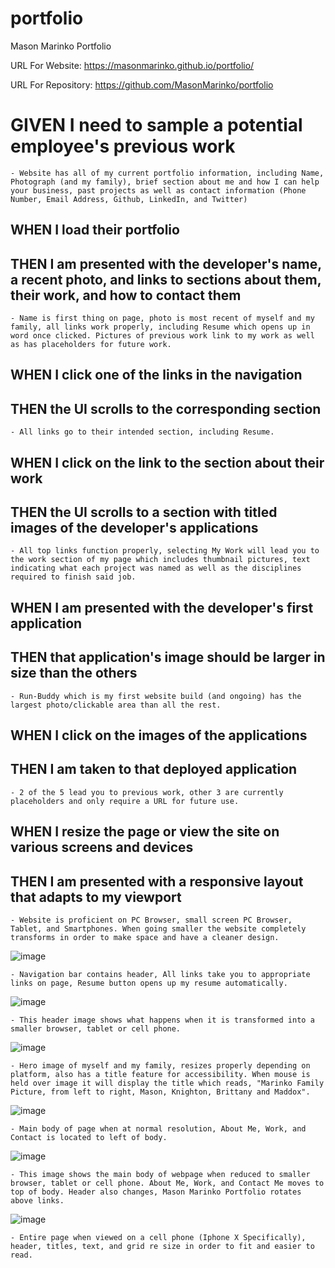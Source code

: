# portfolio
Mason Marinko Portfolio

URL For Website: https://masonmarinko.github.io/portfolio/

URL For Repository: https://github.com/MasonMarinko/portfolio



# GIVEN I need to sample a potential employee's previous work

    - Website has all of my current portfolio information, including Name, Photograph (and my family), brief section about me and how I can help your business, past projects as well as contact information (Phone Number, Email Address, Github, LinkedIn, and Twitter)

## WHEN I load their portfolio
## THEN I am presented with the developer's name, a recent photo, and links to sections about them, their work, and how to contact them

    - Name is first thing on page, photo is most recent of myself and my family, all links work properly, including Resume which opens up in word once clicked. Pictures of previous work link to my work as well as has placeholders for future work.

## WHEN I click one of the links in the navigation
## THEN the UI scrolls to the corresponding section

    - All links go to their intended section, including Resume.

## WHEN I click on the link to the section about their work
## THEN the UI scrolls to a section with titled images of the developer's applications

    - All top links function properly, selecting My Work will lead you to the work section of my page which includes thumbnail pictures, text indicating what each project was named as well as the disciplines required to finish said job.

## WHEN I am presented with the developer's first application
## THEN that application's image should be larger in size than the others

    - Run-Buddy which is my first website build (and ongoing) has the largest photo/clickable area than all the rest.

## WHEN I click on the images of the applications
## THEN I am taken to that deployed application

    - 2 of the 5 lead you to previous work, other 3 are currently placeholders and only require a URL for future use.

## WHEN I resize the page or view the site on various screens and devices
## THEN I am presented with a responsive layout that adapts to my viewport

    - Website is proficient on PC Browser, small screen PC Browser, Tablet, and Smartphones. When going smaller the website completely transforms in order to make space and have a cleaner design.


![image](./assets/images/header.png)

    - Navigation bar contains header, All links take you to appropriate links on page, Resume button opens up my resume automatically.



![image](./assets/images/header2.png)

    - This header image shows what happens when it is transformed into a smaller browser, tablet or cell phone. 

![image](./assets/images/header2.png)

    - Hero image of myself and my family, resizes properly depending on platform, also has a title feature for accessibility. When mouse is held over image it will display the title which reads, "Marinko Family Picture, from left to right, Mason, Knighton, Brittany and Maddox".

 ![image](./assets/images/mainbody.png)

    - Main body of page when at normal resolution, About Me, Work, and Contact is located to left of body.

 ![image](./assets/images/mainbody2.png)

    - This image shows the main body of webpage when reduced to smaller browser, tablet or cell phone. About Me, Work, and Contact Me moves to top of body. Header also changes, Mason Marinko Portfolio rotates above links.

 ![image](./assets/images/cellphone.png)

    - Entire page when viewed on a cell phone (Iphone X Specifically), header, titles, text, and grid re size in order to fit and easier to read.

  
 